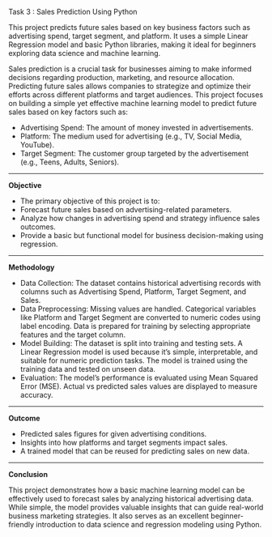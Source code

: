 Task 3 :  Sales Prediction Using Python

This project predicts future sales based on key business factors such as advertising spend, target segment, and platform. It uses a simple Linear Regression model and basic Python libraries, making it ideal for beginners exploring data science and machine learning.

Sales prediction is a crucial task for businesses aiming to make informed decisions regarding production, marketing, and resource allocation. Predicting future sales allows companies to strategize and optimize their efforts across different platforms and target audiences. This project focuses on building a simple yet effective machine learning model to predict future sales based on key factors such as:
* Advertising Spend: The amount of money invested in advertisements.
* Platform: The medium used for advertising (e.g., TV, Social Media, YouTube).
* Target Segment: The customer group targeted by the advertisement (e.g., Teens, Adults, Seniors).
_____________________________________________________________________________________________________________________________________________________________________________________________________________
**Objective**

* The primary objective of this project is to:
* Forecast future sales based on advertising-related parameters.
* Analyze how changes in advertising spend and strategy influence sales outcomes.
* Provide a basic but functional model for business decision-making using regression.
_____________________________________________________________________________________________________________________________________________________________________________________________________________
**Methodology**

* Data Collection:
  The dataset contains historical advertising records with columns such as Advertising Spend, Platform, Target Segment, and Sales.
* Data Preprocessing:
  Missing values are handled.
  Categorical variables like Platform and Target Segment are converted to numeric codes using label encoding.
  Data is prepared for training by selecting appropriate features and the target column.
* Model Building:
  The dataset is split into training and testing sets.
  A Linear Regression model is used because it’s simple, interpretable, and suitable for numeric prediction tasks.
  The model is trained using the training data and tested on unseen data.
* Evaluation:
  The model’s performance is evaluated using Mean Squared Error (MSE).
  Actual vs predicted sales values are displayed to measure accuracy.
_____________________________________________________________________________________________________________________________________________________________________________________________________________
**Outcome**

* Predicted sales figures for given advertising conditions.
* Insights into how platforms and target segments impact sales.
* A trained model that can be reused for predicting sales on new data.
_____________________________________________________________________________________________________________________________________________________________________________________________________________
**Conclusion**

This project demonstrates how a basic machine learning model can be effectively used to forecast sales by analyzing historical advertising data. While simple, the model provides valuable insights that can guide real-world business marketing strategies. It also serves as an excellent beginner-friendly introduction to data science and regression modeling using Python.
